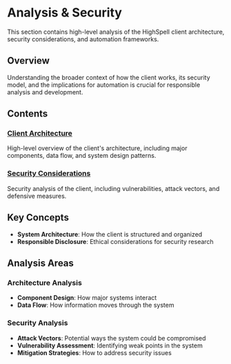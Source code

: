 # Analysis & Security

This section contains high-level analysis of the HighSpell client architecture, security considerations, and automation frameworks.

## Overview

Understanding the broader context of how the client works, its security model, and the implications for automation is crucial for responsible analysis and development.

## Contents

### [Client Architecture](client-architecture.md)
High-level overview of the client's architecture, including major components, data flow, and system design patterns.

### [Security Considerations](security-considerations.md)
Security analysis of the client, including vulnerabilities, attack vectors, and defensive measures.

## Key Concepts

- **System Architecture**: How the client is structured and organized
- **Responsible Disclosure**: Ethical considerations for security research

## Analysis Areas

### Architecture Analysis
- **Component Design**: How major systems interact
- **Data Flow**: How information moves through the system

### Security Analysis
- **Attack Vectors**: Potential ways the system could be compromised
- **Vulnerability Assessment**: Identifying weak points in the system
- **Mitigation Strategies**: How to address security issues
